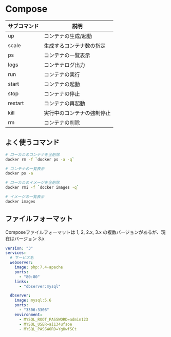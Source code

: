 

# Compose

|サブコマンド|説明
|-|-
|up|コンテナの生成/起動
|scale|生成するコンテナ数の指定
|ps|コンテナの一覧表示
|logs|コンテナログ出力
|run|コンテナの実行
|start|コンテナの起動
|stop|コンテナの停止
|restart|コンテナの再起動
|kill|実行中のコンテナの強制停止
|rm|コンテナの削除


## よく使うコマンド

```sh
# ローカルのコンテナを全削除
docker rm -f `docker ps -a -q`

# コンテナの一覧表示
docker ps -a 

# ローカルのイメージを全削除
docker rmi -f `docker images -q`

# イメージの一覧表示
docker images
```

## ファイルフォーマット

Composeファイルフォーマットは 1, 2, 2.x, 3.x の複数バージョンがあるが、現在はバージョン 3.x 

```yml
version: "3"
services:
  # サービス名
  webserver:
    image: php:7.4-apache
    ports:
      - "80:80"
    links:
      - "dbserver:mysql"

  dbserver:
    image: mysql:5.6
    ports:
      - "3306:3306"
    environment:
      - MYSQL_ROOT_PASSWORD=admin123
      - MYSQL_USER=ai134ufsoe
      - MYSQL_PASSWORD=YgHwfSCt

```